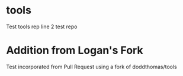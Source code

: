 # tools
Test tools rep
line 2 test repo

# Addition from Logan's Fork
Test incorporated from Pull Request using a fork of doddthomas/tools
